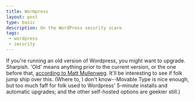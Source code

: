 ```yaml
---
title: Wormpress
layout: post
type: basic
description: On the WordPress security scare
tags: 
 - wordpress
 - security
---
```


If you're running an old version of Wordpress, you might want to upgrade. Sharpish. 'Old' means anything prior to the current version, or the one before that, [according to Matt Mullenweg](http://wordpress.org/development/2009/09/keep-wordpress-secure/). It'll be interesting to see if folk jump ship over this. (Where to, I don't know--Movable Type is nice enough, but too much faff for folk used to Wordpress' 5-minute installs and automatic upgrades; and the other self-hosted options are geekier still.) 